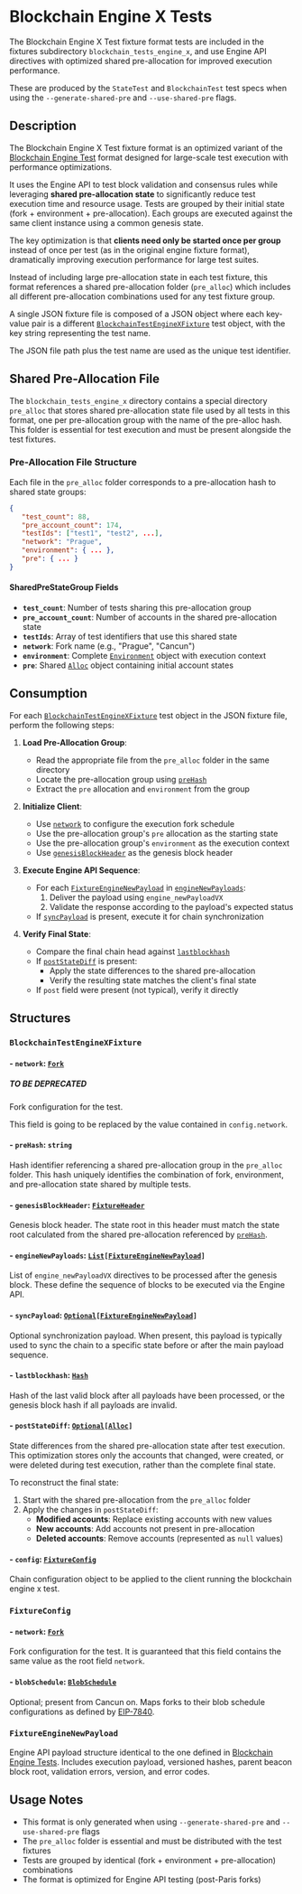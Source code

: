 # Blockchain Engine X Tests  <!-- markdownlint-disable MD051 (MD051=link-fragments "Link fragments should be valid") -->

The Blockchain Engine X Test fixture format tests are included in the fixtures subdirectory `blockchain_tests_engine_x`, and use Engine API directives with optimized shared pre-allocation for improved execution performance.

These are produced by the `StateTest` and `BlockchainTest` test specs when using the `--generate-shared-pre` and `--use-shared-pre` flags.

## Description

The Blockchain Engine X Test fixture format is an optimized variant of the [Blockchain Engine Test](./blockchain_test_engine.md) format designed for large-scale test execution with performance optimizations.

It uses the Engine API to test block validation and consensus rules while leveraging **shared pre-allocation state** to significantly reduce test execution time and resource usage. Tests are grouped by their initial state (fork + environment + pre-allocation). Each groups are executed against the same client instance using a common genesis state.

The key optimization is that **clients need only be started once per group** instead of once per test (as in the original engine fixture format), dramatically improving execution performance for large test suites.

Instead of including large pre-allocation state in each test fixture, this format references a shared pre-allocation folder (`pre_alloc`) which includes all different pre-allocation combinations used for any test fixture group.

A single JSON fixture file is composed of a JSON object where each key-value pair is a different [`BlockchainTestEngineXFixture`](#BlockchainTestEngineXFixture) test object, with the key string representing the test name.

The JSON file path plus the test name are used as the unique test identifier.

## Shared Pre-Allocation File

The `blockchain_tests_engine_x` directory contains a special directory `pre_alloc` that stores shared pre-allocation state file used by all tests in this format, one per pre-allocation group with the name of the pre-alloc hash. This folder is essential for test execution and must be present alongside the test fixtures.

### Pre-Allocation File Structure

Each file in the `pre_alloc` folder corresponds to a pre-allocation hash to shared state groups:

```json
{
   "test_count": 88,
   "pre_account_count": 174,
   "testIds": ["test1", "test2", ...],
   "network": "Prague",
   "environment": { ... },
   "pre": { ... }
}
```

#### SharedPreStateGroup Fields

- **`test_count`**: Number of tests sharing this pre-allocation group
- **`pre_account_count`**: Number of accounts in the shared pre-allocation state
- **`testIds`**: Array of test identifiers that use this shared state
- **`network`**: Fork name (e.g., "Prague", "Cancun")
- **`environment`**: Complete [`Environment`](./common_types.md#environment) object with execution context
- **`pre`**: Shared [`Alloc`](./common_types.md#alloc-mappingaddressaccount) object containing initial account states

## Consumption

For each [`BlockchainTestEngineXFixture`](#BlockchainTestEngineXFixture) test object in the JSON fixture file, perform the following steps:

1. **Load Pre-Allocation Group**:
   - Read the appropriate file from the `pre_alloc` folder in the same directory
   - Locate the pre-allocation group using [`preHash`](#-prehash-string)
   - Extract the `pre` allocation and `environment` from the group

2. **Initialize Client**:
   - Use [`network`](#-network-fork) to configure the execution fork schedule
   - Use the pre-allocation group's `pre` allocation as the starting state
   - Use the pre-allocation group's `environment` as the execution context
   - Use [`genesisBlockHeader`](#-genesisblockheader-fixtureheader) as the genesis block header

3. **Execute Engine API Sequence**:
   - For each [`FixtureEngineNewPayload`](#fixtureenginenewpayload) in [`engineNewPayloads`](#-enginenewpayloads-listfixtureenginenewpayload):
     1. Deliver the payload using `engine_newPayloadVX`
     2. Validate the response according to the payload's expected status
   - If [`syncPayload`](#-syncpayload-optionalfixtureenginenewpayload) is present, execute it for chain synchronization

4. **Verify Final State**:
   - Compare the final chain head against [`lastblockhash`](#-lastblockhash-hash)
   - If [`postStateDiff`](#-poststatediff-optionalalloc) is present:
     - Apply the state differences to the shared pre-allocation
     - Verify the resulting state matches the client's final state
   - If `post` field were present (not typical), verify it directly

## Structures

### `BlockchainTestEngineXFixture`

#### - `network`: [`Fork`](./common_types.md#fork)

##### TO BE DEPRECATED

Fork configuration for the test.

This field is going to be replaced by the value contained in `config.network`.

#### - `preHash`: `string`

Hash identifier referencing a shared pre-allocation group in the `pre_alloc` folder. This hash uniquely identifies the combination of fork, environment, and pre-allocation state shared by multiple tests.

#### - `genesisBlockHeader`: [`FixtureHeader`](./blockchain_test.md#fixtureheader)

Genesis block header. The state root in this header must match the state root calculated from the shared pre-allocation referenced by [`preHash`](#-prehash-string).

#### - `engineNewPayloads`: [`List`](./common_types.md#list)`[`[`FixtureEngineNewPayload`](#fixtureenginenewpayload)`]`

List of `engine_newPayloadVX` directives to be processed after the genesis block. These define the sequence of blocks to be executed via the Engine API.

#### - `syncPayload`: [`Optional`](./common_types.md#optional)`[`[`FixtureEngineNewPayload`](#fixtureenginenewpayload)`]`

Optional synchronization payload. When present, this payload is typically used to sync the chain to a specific state before or after the main payload sequence.

#### - `lastblockhash`: [`Hash`](./common_types.md#hash)

Hash of the last valid block after all payloads have been processed, or the genesis block hash if all payloads are invalid.

#### - `postStateDiff`: [`Optional`](./common_types.md#optional)`[`[`Alloc`](./common_types.md#alloc-mappingaddressaccount)`]`

State differences from the shared pre-allocation state after test execution. This optimization stores only the accounts that changed, were created, or were deleted during test execution, rather than the complete final state.

To reconstruct the final state:

1. Start with the shared pre-allocation from the `pre_alloc` folder
2. Apply the changes in `postStateDiff`:
   - **Modified accounts**: Replace existing accounts with new values
   - **New accounts**: Add accounts not present in pre-allocation  
   - **Deleted accounts**: Remove accounts (represented as `null` values)

#### - `config`: [`FixtureConfig`](#fixtureconfig)

Chain configuration object to be applied to the client running the blockchain engine x test.

### `FixtureConfig`

#### - `network`: [`Fork`](./common_types.md#fork)

Fork configuration for the test. It is guaranteed that this field contains the same value as the root field `network`.

#### - `blobSchedule`: [`BlobSchedule`](./common_types.md#blobschedule-mappingforkforkblobschedule)

Optional; present from Cancun on. Maps forks to their blob schedule configurations as defined by [EIP-7840](https://eips.ethereum.org/EIPS/eip-7840).

### `FixtureEngineNewPayload`

Engine API payload structure identical to the one defined in [Blockchain Engine Tests](./blockchain_test_engine.md#fixtureenginenewpayload). Includes execution payload, versioned hashes, parent beacon block root, validation errors, version, and error codes.

## Usage Notes

- This format is only generated when using `--generate-shared-pre` and `--use-shared-pre` flags
- The `pre_alloc` folder is essential and must be distributed with the test fixtures
- Tests are grouped by identical (fork + environment + pre-allocation) combinations
- The format is optimized for Engine API testing (post-Paris forks)
